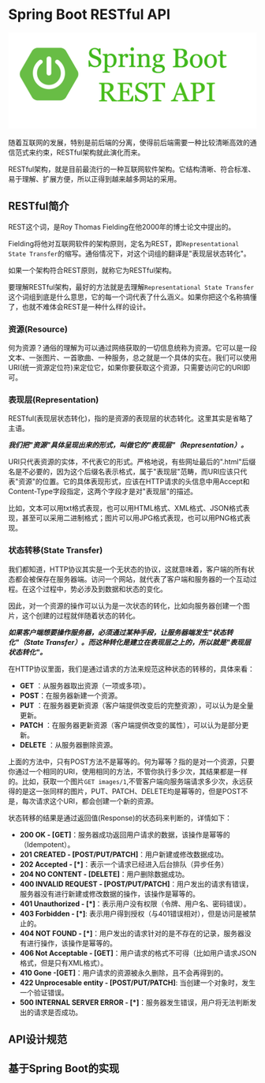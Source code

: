 # Spring Boot RESTful API

![spring-boot-restful-api](../../images/spring-boot/Spring-boot-rest-api.webp)

随着互联网的发展，特别是前后端的分离，使得前后端需要一种比较清晰高效的通信范式来约束，RESTful架构就此演化而来。

RESTful架构，就是目前最流行的一种互联网软件架构。它结构清晰、符合标准、易于理解、扩展方便，所以正得到越来越多网站的采用。

## RESTful简介

REST这个词，是Roy Thomas Fielding在他2000年的博士论文中提出的。

Fielding将他对互联网软件的架构原则，定名为REST，即`Representational State Transfer`的缩写。通俗情况下，对这个词组的翻译是"表现层状态转化"。

如果一个架构符合REST原则，就称它为RESTful架构。

要理解RESTful架构，最好的方法就是去理解`Representational State Transfer`这个词组到底是什么意思，它的每一个词代表了什么涵义。如果你把这个名称搞懂了，也就不难体会REST是一种什么样的设计。

### 资源(Resource)

何为资源？通俗的理解为可以通过网络获取的一切信息统称为资源。它可以是一段文本、一张图片、一首歌曲、一种服务，总之就是一个具体的实在。我们可以使用URI(统一资源定位符)来定位它，如果你要获取这个资源，只需要访问它的URI即可。

### 表现层(Representation)

RESTful(表现层状态转化)，指的是资源的表现层的状态转化。这里其实是省略了主语。

***我们把"资源"具体呈现出来的形式，叫做它的"表现层"（Representation）。***

URI只代表资源的实体，不代表它的形式。严格地说，有些网址最后的".html"后缀名是不必要的，因为这个后缀名表示格式，属于"表现层"范畴，而URI应该只代表"资源"的位置。它的具体表现形式，应该在HTTP请求的头信息中用Accept和Content-Type字段指定，这两个字段才是对"表现层"的描述。

比如，文本可以用txt格式表现，也可以用HTML格式、XML格式、JSON格式表现，甚至可以采用二进制格式；图片可以用JPG格式表现，也可以用PNG格式表现。

### 状态转移(State Transfer)

我们都知道，HTTP协议其实是一个无状态的协议，这就意味着，客户端的所有状态都会被保存在服务器端。访问一个网站，就代表了客户端和服务器的一个互动过程。在这个过程中，势必涉及到数据和状态的变化。

因此，对一个资源的操作可以认为是一次状态的转化，比如向服务器创建一个图片，这个创建的过程就伴随着状态的转化。

***如果客户端想要操作服务器，必须通过某种手段，让服务器端发生"状态转化"（State Transfer）。而这种转化是建立在表现层之上的，所以就是"表现层状态转化"。***

在HTTP协议里面，我们是通过请求的方法来规范这种状态的转移的，具体来看：

* **GET** ：从服务器取出资源（一项或多项）。
* **POST**：在服务器新建一个资源。
* **PUT** ：在服务器更新资源（客户端提供改变后的完整资源），可以认为是全量更新。
* **PATCH** ：在服务器更新资源（客户端提供改变的属性），可以认为是部分更新。
* **DELETE** ：从服务器删除资源。

上面的方法中，只有POST方法不是幂等的。何为幂等？指的是对一个资源，只要你通过一个相同的URI，使用相同的方法，不管你执行多少次，其结果都是一样的。比如，获取一个图片`GET images/1`,不管客户端向服务端请求多少次，永远获得的是这一张同样的图片，PUT、PATCH、DELETE均是幂等的，但是POST不是，每次请求这个URI，都会创建一个新的资源。

状态转移的结果是通过返回值(Response)的状态码来判断的，详情如下：

* **200 OK - [GET]**：服务器成功返回用户请求的数据，该操作是幂等的（Idempotent）。
* **201 CREATED - [POST/PUT/PATCH]**：用户新建或修改数据成功。
* **202 Accepted - [*]**：表示一个请求已经进入后台排队（异步任务）
* **204 NO CONTENT - [DELETE]**：用户删除数据成功。
* **400 INVALID REQUEST - [POST/PUT/PATCH]**：用户发出的请求有错误，服务器没有进行新建或修改数据的操作，该操作是幂等的。
* **401 Unauthorized - [*]**：表示用户没有权限（令牌、用户名、密码错误）。
* **403 Forbidden - [*]**: 表示用户得到授权（与401错误相对），但是访问是被禁止的。
* **404 NOT FOUND - [*]**：用户发出的请求针对的是不存在的记录，服务器没有进行操作，该操作是幂等的。
* **406 Not Acceptable - [GET]**：用户请求的格式不可得（比如用户请求JSON格式，但是只有XML格式）。
* **410 Gone -[GET]**：用户请求的资源被永久删除，且不会再得到的。
* **422 Unprocesable entity - [POST/PUT/PATCH]**: 当创建一个对象时，发生一个验证错误。
* **500 INTERNAL SERVER ERROR - [*]**：服务器发生错误，用户将无法判断发出的请求是否成功。

## API设计规范

## 基于Spring Boot的实现




